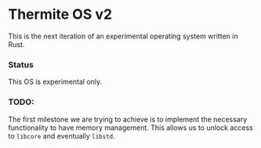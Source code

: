 # Thermite OS v2
This is the next iteration of an experimental operating system written in Rust. 

### Status
This OS is experimental only.

### TODO:
The first milestone we are trying to achieve is to implement the necessary functionality to have memory management. This allows us to unlock access to `libcore` and eventually `libstd`.